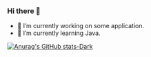 ### Hi there 👋

- 🔭 I’m currently working on some application.
- 🌱 I’m currently learning Java.

[![Anurag's GitHub stats-Dark](https://github-readme-stats.vercel.app/api?username=pchelium&show_icons=true&theme=dark#gh-dark-mode-only)](https://github.com/pchelium/github-readme-stats#gh-dark-mode-only)
<!--
- 👯 I’m looking to collaborate on ...
- 🤔 I’m looking for help with ...
- 💬 Ask me about ...
- 📫 How to reach me: ...
- 😄 Pronouns: ...
- ⚡ Fun fact: ...
-->
